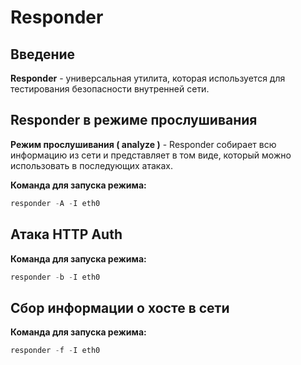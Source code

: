 # Responder
## Введение 
**Responder** - универсальная утилита, которая используется для тестирования безопасности внутренней сети.


## Responder в режиме прослушивания
**Режим прослушивания ( analyze )** - Responder собирает всю информацию из сети и представляет в том виде, который можно использовать в последующих атаках.

**Команда для запуска режима:**
```Python
responder -A -I eth0
```

## Атака HTTP Auth
**Команда для запуска режима:**
```python
responder -b -I eth0
```
## Сбор информации о хосте в сети
**Команда для запуска режима:**

```python
responder -f -I eth0
```